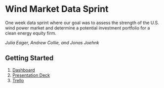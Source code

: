 # Wind Market Data Sprint
One week data sprint where our goal was to assess the strength of the U.S. wind power market and determine a potential investment portfolio for a clean energy equity firm. 
<p><i>Julia Eager, Andrew Collie, and Jonas Joehnk</i></p>

## Getting Started
1. [Dashboard](https://drive.google.com/file/d/1ik7icn7V1s0j0ztmtRsQmGwQJq_V0Nc9/view?usp=sharing)
2. [Presentation Deck](https://drive.google.com/file/d/1vB5rsYZ9o1WGf3OeWRQ6QBbKfWyCE_6t/view?usp=drive_link)
3. [Trello](https://trello.com/b/Byj3sNaH/wind-market-sprint)
